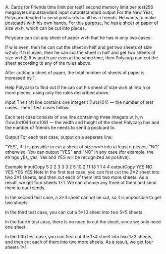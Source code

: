A. Cards for Friends
time limit per test1 second
memory limit per test256 megabytes
inputstandard input
outputstandard output
For the New Year, Polycarp decided to send postcards to all his n friends. He wants to make postcards with his own hands. For this purpose, he has a sheet of paper of size w×h, which can be cut into pieces.

Polycarp can cut any sheet of paper w×h that he has in only two cases:

If w is even, then he can cut the sheet in half and get two sheets of size w2×h;
If h is even, then he can cut the sheet in half and get two sheets of size w×h2;
If w and h are even at the same time, then Polycarp can cut the sheet according to any of the rules above.

After cutting a sheet of paper, the total number of sheets of paper is increased by 1.

Help Polycarp to find out if he can cut his sheet of size w×h at into n or more pieces, using only the rules described above.

Input
The first line contains one integer t (1≤t≤104) — the number of test cases. Then t test cases follow.

Each test case consists of one line containing three integers w, h, n (1≤w,h≤104,1≤n≤109) — the width and height of the sheet Polycarp has and the number of friends he needs to send a postcard to.

Output
For each test case, output on a separate line:

"YES", if it is possible to cut a sheet of size w×h into at least n pieces;
"NO" otherwise.
You can output "YES" and "NO" in any case (for example, the strings yEs, yes, Yes and YES will be recognized as positive).

Example
inputCopy
5
2 2 3
3 3 2
5 10 2
11 13 1
1 4 4
outputCopy
YES
NO
YES
YES
YES
Note
In the first test case, you can first cut the 2×2 sheet into two 2×1 sheets, and then cut each of them into two more sheets. As a result, we get four sheets 1×1. We can choose any three of them and send them to our friends.

In the second test case, a 3×3 sheet cannot be cut, so it is impossible to get two sheets.

In the third test case, you can cut a 5×10 sheet into two 5×5 sheets.

In the fourth test case, there is no need to cut the sheet, since we only need one sheet.

In the fifth test case, you can first cut the 1×4 sheet into two 1×2 sheets, and then cut each of them into two more sheets. As a result, we get four sheets 1×1.
